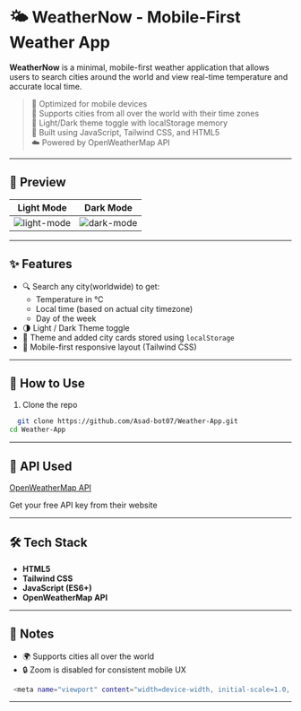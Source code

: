 # 🌤️ WeatherNow - Mobile-First Weather App

**WeatherNow** is a minimal, mobile-first weather application that allows users to search cities around the world and view real-time temperature and accurate local time.

> 📱 Optimized for mobile devices  
> 📍 Supports cities from all over the world with their time zones  
> 🎨 Light/Dark theme toggle with localStorage memory  
> 🧠 Built using JavaScript, Tailwind CSS, and HTML5  
> ☁️ Powered by OpenWeatherMap API


---

## 📸 Preview

| Light Mode | Dark Mode |
|------------|-----------|
| ![light-mode](preview-light.png) | ![dark-mode](preview-dark.png) |

---

## ✨ Features

- 🔍 Search any city(worldwide) to get:
  - Temperature in °C
  - Local time (based on actual city timezone)
  - Day of the week
- 🌗 Light / Dark Theme toggle
- 💾 Theme and added city cards stored using `localStorage`
- 📱 Mobile-first responsive layout (Tailwind CSS)

---

## 🚀 How to Use

1. Clone the repo  
```bash
  git clone https://github.com/Asad-bot07/Weather-App.git
cd Weather-App
```

---

## 🔑 API Used
[OpenWeatherMap API](https://openweathermap.org/)

Get your free API key from their website

---

## 🛠️ Tech Stack
- **HTML5**
- **Tailwind CSS** 
- **JavaScript (ES6+)** 
- **OpenWeatherMap API** 

---
## 📌 Notes
- 🌍 Supports cities all over the world
- 🔒 Zoom is disabled for consistent mobile UX
 ```bash
  <meta name="viewport" content="width=device-width, initial-scale=1.0, maximum-scale=1.0, user-scalable=no" />
```
---
  
